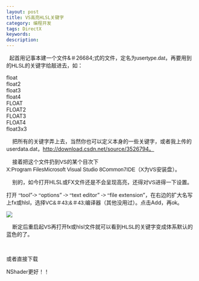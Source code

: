 ```yaml
---
layout: post
title: VS高亮HLSL关键字
category: 编程开发
tags: DirectX
keywords: 
description: 
---
```


  起首用记事本建一个文件&＃26684;式的文件，定名为<span
style="padding-bottom:0px;margin:0px;padding-left:0px;padding-right:0px;font-family:Arial;padding-top:0px;">usertype.dat</span><span
style="padding-bottom:0px;margin:0px;padding-left:0px;padding-right:0px;font-family:宋体;padding-top:0px;">，再要用到的</span><span
style="padding-bottom:0px;margin:0px;padding-left:0px;padding-right:0px;font-family:Arial;padding-top:0px;">HLSL</span><span
style="padding-bottom:0px;margin:0px;padding-left:0px;padding-right:0px;font-family:宋体;padding-top:0px;">的关键字给敲进去，如：</span>

float\
 float2\
 float3\
 float4\
 FLOAT\
 FLOAT2\
 FLOAT3\
 FLOAT4\
 float3x3

    把所有的关键字弄上去，当然你也可以定义本身的一些关键字，或者我上传的userdata.dat，http://download.csdn.net/source/3526794。

    接着把这个文件扔到<span
style="padding-bottom:0px;margin:0px;padding-left:0px;padding-right:0px;font-family:Arial;padding-top:0px;">VS</span><span
style="padding-bottom:0px;margin:0px;padding-left:0px;padding-right:0px;font-family:宋体;padding-top:0px;">的某个目次下</span><span
style="padding-bottom:0px;margin:0px;padding-left:0px;padding-right:0px;font-family:Arial;padding-top:0px;">X:Program FilesMicrosoft Visual Studio 8Common7IDE（X</span><span
style="padding-bottom:0px;margin:0px;padding-left:0px;padding-right:0px;font-family:宋体;padding-top:0px;">为</span><span
style="padding-bottom:0px;margin:0px;padding-left:0px;padding-right:0px;font-family:Arial;padding-top:0px;">VS</span><span
style="padding-bottom:0px;margin:0px;padding-left:0px;padding-right:0px;font-family:宋体;padding-top:0px;">安装盘</span><span
style="padding-bottom:0px;margin:0px;padding-left:0px;padding-right:0px;font-family:Arial;padding-top:0px;">）</span>。

    别的，如今打开HLSL<span
style="padding-bottom:0px;margin:0px;padding-left:0px;padding-right:0px;font-family:宋体;padding-top:0px;">或</span>FX<span
style="padding-bottom:0px;margin:0px;padding-left:0px;padding-right:0px;font-family:宋体;padding-top:0px;">文件还是不会呈现高亮，还得对</span><span
style="padding-bottom:0px;margin:0px;padding-left:0px;padding-right:0px;font-family:Arial;padding-top:0px;">VS</span><span
style="padding-bottom:0px;margin:0px;padding-left:0px;padding-right:0px;font-family:宋体;padding-top:0px;">进得一下设置。</span>

打开 <span
style="padding-bottom:0px;margin:0px;padding-left:0px;padding-right:0px;font-family:'Times New Roman';padding-top:0px;">“</span>tool”<span
style="padding-bottom:0px;margin:0px;padding-left:0px;padding-right:0px;font-family:Arial;padding-top:0px;">-\> </span><span
style="padding-bottom:0px;margin:0px;padding-left:0px;padding-right:0px;font-family:'Times New Roman';padding-top:0px;">“</span>options” <span
style="padding-bottom:0px;margin:0px;padding-left:0px;padding-right:0px;font-family:Arial;padding-top:0px;">-\> </span><span
style="padding-bottom:0px;margin:0px;padding-left:0px;padding-right:0px;font-family:'Times New Roman';padding-top:0px;">“</span>text editor” <span
style="padding-bottom:0px;margin:0px;padding-left:0px;padding-right:0px;font-family:Arial;padding-top:0px;">-\> </span><span
style="padding-bottom:0px;margin:0px;padding-left:0px;padding-right:0px;font-family:'Times New Roman';padding-top:0px;">“</span>file extension”<span
style="padding-bottom:0px;margin:0px;padding-left:0px;padding-right:0px;font-family:宋体;padding-top:0px;">，在右边的扩大名写上</span>fx<span
style="padding-bottom:0px;margin:0px;padding-left:0px;padding-right:0px;font-family:宋体;padding-top:0px;">或</span><span
style="padding-bottom:0px;margin:0px;padding-left:0px;padding-right:0px;font-family:Arial;padding-top:0px;">hlsl</span>，选择<span
style="padding-bottom:0px;margin:0px;padding-left:0px;padding-right:0px;font-family:Arial;padding-top:0px;">VC&＃43;&＃43;</span><span
style="padding-bottom:0px;margin:0px;padding-left:0px;padding-right:0px;font-family:宋体;padding-top:0px;">编译器</span>（<span
style="padding-bottom:0px;margin:0px;padding-left:0px;padding-right:0px;font-family:宋体;padding-top:0px;">其他没用过</span><span
style="padding-bottom:0px;margin:0px;padding-left:0px;padding-right:0px;font-family:Arial;padding-top:0px;">）</span>。点击Add<span
style="padding-bottom:0px;margin:0px;padding-left:0px;padding-right:0px;font-family:宋体;padding-top:0px;">，再</span><span
style="padding-bottom:0px;margin:0px;padding-left:0px;padding-right:0px;font-family:Arial;padding-top:0px;">ok</span><span
style="padding-bottom:0px;margin:0px;padding-left:0px;padding-right:0px;font-family:宋体;padding-top:0px;">。</span>

![](http://files.note.sdo.com/XbPJ4~jVh5xgLX0Sc02367)

    断定后重启起<span
style="padding-bottom:0px;margin:0px;padding-left:0px;padding-right:0px;font-family:Arial;padding-top:0px;">VS</span><span
style="padding-bottom:0px;margin:0px;padding-left:0px;padding-right:0px;font-family:宋体;padding-top:0px;">再打开</span><span
style="padding-bottom:0px;margin:0px;padding-left:0px;padding-right:0px;font-family:Arial;padding-top:0px;">fx</span>或hlsl文件就可以看到<span
style="padding-bottom:0px;margin:0px;padding-left:0px;padding-right:0px;font-family:Arial;padding-top:0px;">HLSL</span><span
style="padding-bottom:0px;margin:0px;padding-left:0px;padding-right:0px;font-family:宋体;padding-top:0px;">的关键字变成体系默认的蓝色的了。</span>

 

或者直接下载

NShader更好！！







